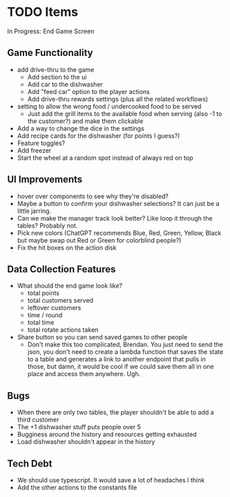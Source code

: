 # TODO Items

In Progress: End Game Screen

## Game Functionality
* add drive-thru to the game
  * Add section to the ui
  * Add car to the dishwasher
  * Add "feed car" option to the player actions
  * Add drive-thru rewards settings (plus all the related workflows)
* setting to allow the wrong food / undercooked food to be served
  * Just add the grill items to the available food when serving (also -1 to the customer?) and make them clickable
* Add a way to change the dice in the settings
* Add recipe cards for the dishwasher (for points I guess?)
* Feature toggles?
* Add freezer
* Start the wheel at a random spot instead of always red on top
  
## UI Improvements
* hover over components to see why they're disabled?
* Maybe a button to confirm your dishwasher selections? It can just be a little jarring.
* Can we make the manager track look better? Like loop it through the tables? Probably not.
* Pick new colors (ChatGPT recommends Blue, Red, Green, Yellow, Black but maybe swap out Red or Green for colorblind people?)
* Fix the hit boxes on the action disk

## Data Collection Features
* What should the end game look like?
  * total points
  * total customers served
  * leftover customers
  * time / round
  * total time
  * total rotate actions taken
* Share button so you can send saved games to other people
  * Don't make this too complicated, Brendan. You just need to send the json, you don't need to create a lambda function that saves the state to a table and generates a link to another endpoint that pulls in those, but damn, it would be cool if we could save them all in one place and access them anywhere. Ugh.


## Bugs
* When there are only two tables, the player shouldn't be able to add a third customer
* The +1 dishwasher stuff puts people over 5
* Bugginess around the history and resources getting exhausted
* Load dishwasher shouldn't appear in the history

## Tech Debt
* We should use typescript. It would save a lot of headaches I think
* Add the other actions to the constants file